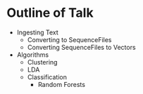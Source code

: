 Outline of Talk
===============

* Ingesting Text
  * Converting to SequenceFiles
  * Converting SequenceFiles to Vectors
* Algorithms
  * Clustering
   * LDA
  * Classification
    * Random Forests
